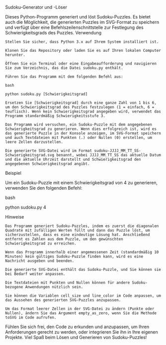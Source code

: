 Sudoku-Generator und -Löser

Dieses Python-Programm generiert und löst Sudoku-Puzzles. Es bietet auch die Möglichkeit, die generierten Puzzles im SVG-Format zu speichern und verfügt über eine Befehlszeilenschnittstelle zur Festlegung des Schwierigkeitsgrads des Puzzles.
Verwendung

    Stellen Sie sicher, dass Python 3.x auf Ihrem System installiert ist.

    Klonen Sie das Repository oder laden Sie es auf Ihren lokalen Computer herunter.

    Öffnen Sie ein Terminal oder eine Eingabeaufforderung und navigieren Sie zum Verzeichnis, das die Datei sudoku.py enthält.

    Führen Sie das Programm mit dem folgenden Befehl aus:

    bash

    python sudoku.py [Schwierigkeitsgrad]

    Ersetzen Sie [Schwierigkeitsgrad] durch eine ganze Zahl von 1 bis 6, um den Schwierigkeitsgrad des Puzzles festzulegen (1 = einfach, 6 = teuflisch). Wenn kein Schwierigkeitsgrad angegeben wird, verwendet das Programm standardmäßig Schwierigkeitsstufe 3.

    Das Programm wird versuchen, ein Sudoku-Puzzle mit dem angegebenen Schwierigkeitsgrad zu generieren. Wenn dies erfolgreich ist, wird es das generierte Puzzle in der Konsole anzeigen, im SVG-Format speichern und auch Textdateien mit Punkten (.) oder Nullen (0) erstellen, um leere Zellen darzustellen.

    Die generierte SVG-Datei wird im Format sudoku-JJJJ_MM_TT_SS-Schwierigkeitsgrad.svg benannt, wobei JJJJ_MM_TT_SS das aktuelle Datum und die aktuelle Uhrzeit darstellt und Schwierigkeitsgrad den angegebenen Schwierigkeitsgrad angibt.

Beispiel

Um ein Sudoku-Puzzle mit einem Schwierigkeitsgrad von 4 zu generieren, verwenden Sie den folgenden Befehl:

bash

python sudoku.py 4

Hinweise

    Das Programm generiert Sudoku-Puzzles, indem es zuerst die diagonalen Quadrate mit zufälligen Werten füllt und dann das Puzzle löst, um sicherzustellen, dass es eine eindeutige Lösung hat. Anschließend entfernt es Zahlen aus dem Puzzle, um den gewünschten Schwierigkeitsgrad zu erreichen.

    Wenn das Programm innerhalb einer angemessenen Zeit (standardmäßig 10 Minuten) kein gültiges Sudoku-Puzzle finden kann, wird es eine Nachricht ausgeben und beenden.

    Die generierte SVG-Datei enthält das Sudoku-Puzzle, und Sie können sie bei Bedarf weiter anpassen.

    Die Textdateien mit Punkten und Nullen können für andere Sudoku-bezogene Anwendungen nützlich sein.

    Sie können die Variablen cell_size und line_color im Code anpassen, um das Aussehen des generierten SVG-Puzzles anzupassen.

    Um das Format leerer Zellen in der SVG-Datei zu ändern (Punkte oder Nullen), ändern Sie das Argument empty_as_zero, wenn Sie die Methode toSVG im Code aufrufen.

Fühlen Sie sich frei, den Code zu erkunden und anzupassen, um Ihren Anforderungen gerecht zu werden, oder integrieren Sie ihn in Ihre eigenen Projekte. Viel Spaß beim Lösen und Generieren von Sudoku-Puzzles!
